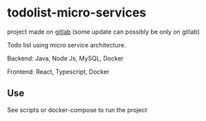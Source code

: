 # todolist-micro-services

project made on [gitlab](https://gitlab.com/todolist-micro-services) (some update can possibly be only on gitlab)

Todo list using micro service architecture.

Backend: Java, Node Js, MySQL, Docker

Frontend: React, Typescript, Docker

## Use

See scripts or docker-compose to run the project
